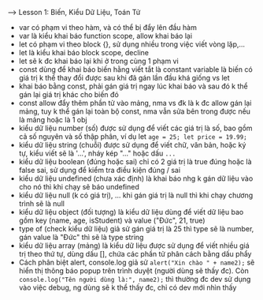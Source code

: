--> Lesson 1: Biến, Kiểu Dữ Liệu, Toán Tử

- var có phạm vi theo hàm, và có thể bị đẩy lên đầu hàm
- var là kiểu khai báo function scope, allow khai báo lại
- let có phạm vi theo block {}, sử dụng nhiều trong việc viết vòng lặp,...
- let là kiểu khai báo block scope, decline
- let sẽ k đc khai báo lại khi ở trong cùng 1 phạm vi
- const dùng để khai báo biến hằng viết tắt là constant variable là biến có giá trị k thể thay đổi được sau khi đã gán lần đầu khá giống vs let
- khai báo bằng const, phải gán giá trị ngay lúc khai báo và sau đó k thể gán lại giá trị khác cho biến đó
- const allow đẩy thêm phần tử vào mảng, nma vs đk là k đc allow gán lại mảng, tuy k thể gán lại toàn bộ const, nma vẫn sửa bên trong được nếu là mảng hoặc là 1 obj
- kiểu dữ liệu number (số) được sử dụng để viết các giá trị là số, bao gồm cả số nguyên và số thập phân, ví dụ let `age = 25; let price = 19.99;`
- kiểu dữ liệu string (chuỗi) được sử dụng để viết chữ, văn bản, hoặc ký tự, kiểu viết sẽ là '...', nháy kép "..." hoặc dấu `...`
- kiểu dữ liệu boolean (đúng hoặc sai) chỉ có 2 giá trị là true đúng hoặc là false sai, sử dụng để kiểm tra điều kiện đúng / sai
- kiểu dữ liệu undefined (chưa xác định) là khai báo nhg k gán dữ liệu vào cho nó thì khi chạy sẽ báo undefined
- kiểu dữ liệu null (k có giá trị), ... khi gán giá trị là null thì khi chạy chương trình sẽ là null
- kiểu dữ liệu object (đối tượng) là kiểu dữ liệu dùng để viết dữ liệu bao gồm key (name, age, isStudent) và value ("Đức", 21, true)
- type of (check kiểu dữ liệu) giả sử gán giá trị là 25 thì type sẽ là number, gán value là "Đức" thì sẽ là type string
- kiểu dữ liệu array (mảng) là kiểu dữ liệu được sử dụng để viết nhiều giá trị theo thứ tự, dùng dấu [], chứa các phần tử phân cách bằng dấu phẩy
- Cách phân biệt alert, console.log giả sử `alert("Xin chào " + name2);` sẽ hiển thị thông báo popup trên trình duyệt (người dùng sẽ thấy đc). Còn `console.log("Tên người dùng là:", name2);` thì thường đc dev sử dụng vào việc debug, ng dùng sẽ k thể thấy đc, chỉ có dev mới nhìn thấy
